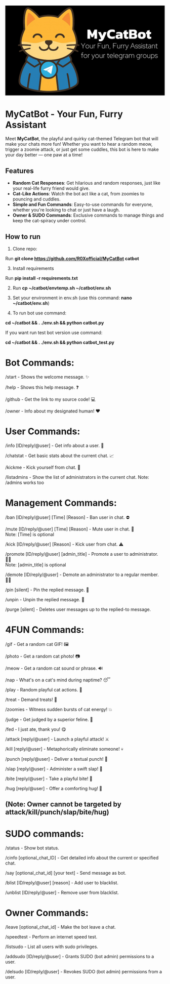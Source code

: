 ![MyCatBot](https://github.com/R0Xofficial/MyCatbot/blob/main/banner.png)

# MyCatBot - Your Fun, Furry Assistant

Meet **MyCatBot**, the playful and quirky cat-themed Telegram bot that will make your chats more fun! Whether you want to hear a random meow, trigger a zoomie attack, or just get some cuddles, this bot is here to make your day better — one paw at a time!

## Features

- **Random Cat Responses**: Get hilarious and random responses, just like your real-life furry friend would give.
- **Cat-Like Actions**: Watch the bot act like a cat, from zoomies to pouncing and cuddles.
- **Simple and Fun Commands**: Easy-to-use commands for everyone, whether you're looking to chat or just have a laugh.
- **Owner & SUDO Commands**: Exclusive commands to manage things and keep the cat-spiracy under control.

## How to run

1. Clone repo:
   
Run **git clone https://github.com/R0Xofficial/MyCatBot catbot**

3. Install requirements
   
Run **pip install -r requirements.txt**

2. Run **cp ~/catbot/envtemp.sh ~/catbot/env.sh**

3. Set your environment in env.sh (use this command: **nano ~/catbot/env.sh**)

4. To run bot use command:

**cd ~/catbot && . ./env.sh && python catbot.py**

If you want run test bot version use command:

**cd ~/catbot && . ./env.sh && python catbot_test.py**

# Bot Commands:
/start - Shows the welcome message. ✨

/help - Shows this help message. ❓

/github - Get the link to my source code! 💻

/owner - Info about my designated human! ❤️

# User Commands:
/info [ID/reply/@user] - Get info about a user. 👤

/chatstat - Get basic stats about the current chat. 📈

/kickme - Kick yourself from chat. 👋

/listadmins - Show the list of administrators in the current chat.
Note: /admins works too

# Management Commands:
/ban [ID/reply/@user] [Time] [Reason] - Ban user in chat. ⛔️

/mute [ID/reply/@user] [Time] [Reason] - Mute user in chat. 🚫<br>
Note: [Time] is optional

/kick [ID/reply/@user] [Reason] - Kick user from chat. ⚠️

/promote [ID/reply/@user] [admin_title] - Promote a user to administrator. 👷‍♂️<br>
Note: [admin_title] is optional

/demote [ID/reply/@user] - Demote an administrator to a regular member. 🙍‍♂️

/pin [silent] - Pin the replied message. 📌

/unpin - Unpin the replied message. 📍

/purge [silent] - Deletes user messages up to the replied-to message.

# 4FUN Commands:
/gif - Get a random cat GIF! 🖼️

/photo - Get a random cat photo! 📷

/meow - Get a random cat sound or phrase. 🔊

/nap - What's on a cat's mind during naptime? 😴

/play - Random playful cat actions. 🧶

/treat - Demand treats! 🎁

/zoomies - Witness sudden bursts of cat energy! 💥

/judge - Get judged by a superior feline. 🧐

/fed - I just ate, thank you! 😋

/attack [reply/@user] - Launch a playful attack! ⚔️

/kill [reply/@user] - Metaphorically eliminate someone! 💀

/punch [reply/@user] - Deliver a textual punch! 👊

/slap [reply/@user] - Administer a swift slap! 👋

/bite [reply/@user] - Take a playful bite! 😬

/hug [reply/@user] - Offer a comforting hug! 🤗

## (Note: Owner cannot be targeted by attack/kill/punch/slap/bite/hug)

# SUDO commands:

/status - Show bot status.

/cinfo [optional_chat_ID] - Get detailed info about the current or specified chat. 

/say [optional_chat_id] [your text] - Send message as bot.

/blist [ID/reply/@user] [reason] - Add user to blacklist.

/unblist [ID/reply/@user] - Remove user from blacklist.

# Owner Commands:

/leave [optional_chat_id] - Make the bot leave a chat.

/speedtest - Perform an internet speed test.

/listsudo - List all users with sudo privileges.

/addsudo [ID/reply/@user] - Grants SUDO (bot admin) permissions to a user.

/delsudo [ID/reply/@user] - Revokes SUDO (bot admin) permissions from a user.

